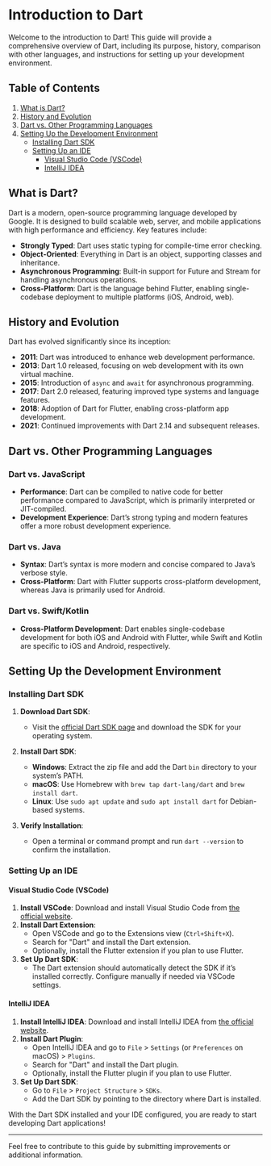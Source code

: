 # Introduction to Dart

Welcome to the introduction to Dart! This guide will provide a comprehensive overview of Dart, including its purpose, history, comparison with other languages, and instructions for setting up your development environment.

## Table of Contents

1. [What is Dart?](#what-is-dart)
2. [History and Evolution](#history-and-evolution)
3. [Dart vs. Other Programming Languages](#dart-vs-other-programming-languages)
4. [Setting Up the Development Environment](#setting-up-the-development-environment)
   - [Installing Dart SDK](#installing-dart-sdk)
   - [Setting Up an IDE](#setting-up-an-ide)
     - [Visual Studio Code (VSCode)](#visual-studio-code-vscode)
     - [IntelliJ IDEA](#intellij-idea)

## What is Dart?

Dart is a modern, open-source programming language developed by Google. It is designed to build scalable web, server, and mobile applications with high performance and efficiency. Key features include:

- **Strongly Typed**: Dart uses static typing for compile-time error checking.
- **Object-Oriented**: Everything in Dart is an object, supporting classes and inheritance.
- **Asynchronous Programming**: Built-in support for Future and Stream for handling asynchronous operations.
- **Cross-Platform**: Dart is the language behind Flutter, enabling single-codebase deployment to multiple platforms (iOS, Android, web).

## History and Evolution

Dart has evolved significantly since its inception:

- **2011**: Dart was introduced to enhance web development performance.
- **2013**: Dart 1.0 released, focusing on web development with its own virtual machine.
- **2015**: Introduction of `async` and `await` for asynchronous programming.
- **2017**: Dart 2.0 released, featuring improved type systems and language features.
- **2018**: Adoption of Dart for Flutter, enabling cross-platform app development.
- **2021**: Continued improvements with Dart 2.14 and subsequent releases.

## Dart vs. Other Programming Languages

### Dart vs. JavaScript

- **Performance**: Dart can be compiled to native code for better performance compared to JavaScript, which is primarily interpreted or JIT-compiled.
- **Development Experience**: Dart’s strong typing and modern features offer a more robust development experience.

### Dart vs. Java

- **Syntax**: Dart’s syntax is more modern and concise compared to Java’s verbose style.
- **Cross-Platform**: Dart with Flutter supports cross-platform development, whereas Java is primarily used for Android.

### Dart vs. Swift/Kotlin

- **Cross-Platform Development**: Dart enables single-codebase development for both iOS and Android with Flutter, while Swift and Kotlin are specific to iOS and Android, respectively.

## Setting Up the Development Environment

### Installing Dart SDK

1. **Download Dart SDK**:

   - Visit the [official Dart SDK page](https://dart.dev/get-dart) and download the SDK for your operating system.

2. **Install Dart SDK**:

   - **Windows**: Extract the zip file and add the Dart `bin` directory to your system’s PATH.
   - **macOS**: Use Homebrew with `brew tap dart-lang/dart` and `brew install dart`.
   - **Linux**: Use `sudo apt update` and `sudo apt install dart` for Debian-based systems.

3. **Verify Installation**:
   - Open a terminal or command prompt and run `dart --version` to confirm the installation.

### Setting Up an IDE

#### Visual Studio Code (VSCode)

1. **Install VSCode**: Download and install Visual Studio Code from [the official website](https://code.visualstudio.com/).
2. **Install Dart Extension**:
   - Open VSCode and go to the Extensions view (`Ctrl+Shift+X`).
   - Search for "Dart" and install the Dart extension.
   - Optionally, install the Flutter extension if you plan to use Flutter.
3. **Set Up Dart SDK**:
   - The Dart extension should automatically detect the SDK if it’s installed correctly. Configure manually if needed via VSCode settings.

#### IntelliJ IDEA

1. **Install IntelliJ IDEA**: Download and install IntelliJ IDEA from [the official website](https://www.jetbrains.com/idea/).
2. **Install Dart Plugin**:
   - Open IntelliJ IDEA and go to `File` > `Settings` (or `Preferences` on macOS) > `Plugins`.
   - Search for "Dart" and install the Dart plugin.
   - Optionally, install the Flutter plugin if you plan to use Flutter.
3. **Set Up Dart SDK**:
   - Go to `File` > `Project Structure` > `SDKs`.
   - Add the Dart SDK by pointing to the directory where Dart is installed.

With the Dart SDK installed and your IDE configured, you are ready to start developing Dart applications!

---

Feel free to contribute to this guide by submitting improvements or additional information.
